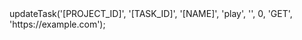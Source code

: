 <?php

use Appwrite\Client;
use Appwrite\Services\Projects;

$client = new Client();

$client
    setProject('')
    setKey('')
;

$projects = new Projects($client);

$result = $projects->updateTask('[PROJECT_ID]', '[TASK_ID]', '[NAME]', 'play', '', 0, 'GET', 'https://example.com');
